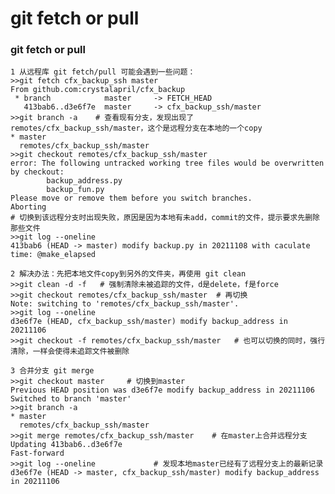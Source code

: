 # git fetch or pull

### git fetch or pull

    1 从远程库 git fetch/pull 可能会遇到一些问题：    
    >>git fetch cfx_backup_ssh master    
    From github.com:crystalapril/cfx_backup
     * branch            master     -> FETCH_HEAD
       413bab6..d3e6f7e  master     -> cfx_backup_ssh/master    
    >>git branch -a    # 查看现有分支，发现出现了remotes/cfx_backup_ssh/master，这个是远程分支在本地的一个copy
    * master
      remotes/cfx_backup_ssh/master
    >>git checkout remotes/cfx_backup_ssh/master   
    error: The following untracked working tree files would be overwritten by checkout:
            backup_address.py
            backup_fun.py
    Please move or remove them before you switch branches.
    Aborting       
    # 切换到该远程分支时出现失败，原因是因为本地有未add，commit的文件，提示要求先删除那些文件
    >>git log --oneline
    413bab6 (HEAD -> master) modify backup.py in 20211108 with caculate time: @make_elapsed

    2 解决办法：先把本地文件copy到另外的文件夹，再使用 git clean
    >>git clean -d -f   # 强制清除未被追踪的文件，d是delete，f是force    
    >>git checkout remotes/cfx_backup_ssh/master  # 再切换    
    Note: switching to 'remotes/cfx_backup_ssh/master'.
    >>git log --oneline
    d3e6f7e (HEAD, cfx_backup_ssh/master) modify backup_address in 20211106 
    >>git checkout -f remotes/cfx_backup_ssh/master   # 也可以切换的同时，强行清除，一样会使得未追踪文件被删除

    3 合并分支 git merge
    >>git checkout master     # 切换到master
    Previous HEAD position was d3e6f7e modify backup_address in 20211106 
    Switched to branch 'master'
    >>git branch -a
    * master
      remotes/cfx_backup_ssh/master
    >>git merge remotes/cfx_backup_ssh/master    # 在master上合并远程分支
    Updating 413bab6..d3e6f7e
    Fast-forward
    >>git log --oneline             # 发现本地master已经有了远程分支上的最新记录
    d3e6f7e (HEAD -> master, cfx_backup_ssh/master) modify backup_address in 20211106

   
    
    


